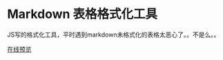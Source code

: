 Markdown 表格格式化工具
========================

JS写的格式化工具，平时遇到markdown未格式化的表格太恶心了。。不是么。。

[在线预览](http://mdformatter.dswwsd.net/)